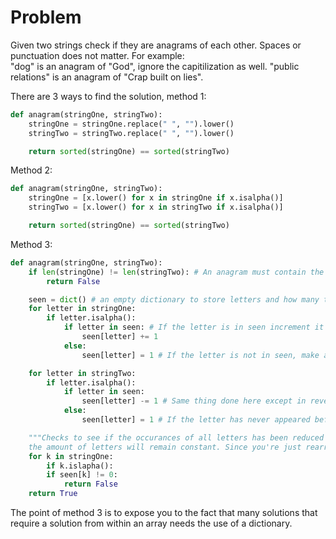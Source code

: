 # Problem
Given two strings check if they are anagrams of each other. Spaces or punctuation does not matter.
For example:  
"dog" is an anagram of "God", ignore the capitilization as well.
"public relations" is an anagram of "Crap built on lies".

There are 3 ways to find the solution, method 1:   
```py
def anagram(stringOne, stringTwo):
    stringOne = stringOne.replace(" ", "").lower()
    stringTwo = stringTwo.replace(" ", "").lower()

    return sorted(stringOne) == sorted(stringTwo)
```  
Method 2:  
```py
def anagram(stringOne, stringTwo):
    stringOne = [x.lower() for x in stringOne if x.isalpha()]
    stringTwo = [x.lower() for x in stringTwo if x.isalpha()]

    return sorted(stringOne) == sorted(stringTwo)
```
Method 3:
```py
def anagram(stringOne, stringTwo):
    if len(stringOne) != len(stringTwo): # An anagram must contain the same number of characters
        return False

    seen = dict() # an empty dictionary to store letters and how many times they appear
    for letter in stringOne: 
        if letter.isalpha():
            if letter in seen: # If the letter is in seen increment it by 1, meaning it appears how many times in string one
                seen[letter] += 1
            else:
                seen[letter] = 1 # If the letter is not in seen, make a new entry and set the number of occurances to 1

    for letter in stringTwo:
        if letter.isalpha():
            if letter in seen:
                seen[letter] -= 1 # Same thing done here except in reverse. If it appears then reduce the count by one. 
            else:
                seen[letter] = 1 # If the letter has never appeared before set it to 1.

    """Checks to see if the occurances of all letters has been reduced to 0. Because for them to be anagrams,
    the amount of letters will remain constant. Since you're just rearranging the order of the letters."""
    for k in stringOne:
        if k.islapha():
        if seen[k] != 0: 
            return False
    return True
```
The point of method 3 is to expose you to the fact that many solutions that require a solution from within an array needs the use of a dictionary.